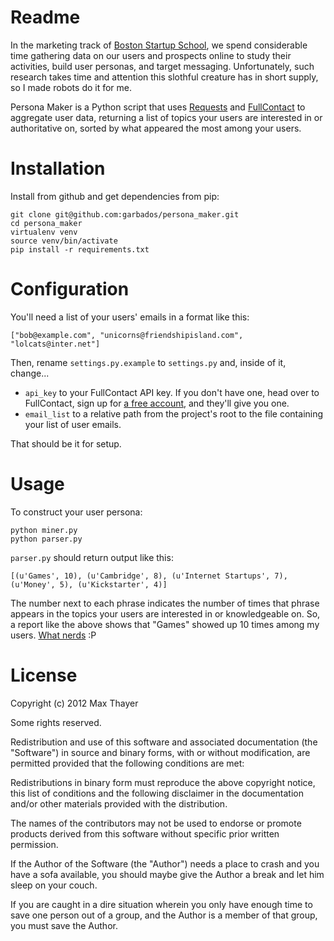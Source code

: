 # Readme

In the marketing track of [Boston Startup School](http://www.bostonstartupschool.com/), we spend considerable time gathering data on our users and prospects online to study their activities, build user personas, and target messaging. Unfortunately, such research takes time and attention this slothful creature has in short supply, so I made robots do it for me.

Persona Maker is a Python script that uses [Requests](http://docs.python-requests.org/en/latest/) and [FullContact](http://www.fullcontact.com/) to aggregate user data, returning a list of topics your users are interested in or authoritative on, sorted by what appeared the most among your users.

# Installation

Install from github and get dependencies from pip:

    git clone git@github.com:garbados/persona_maker.git
    cd persona_maker
    virtualenv venv
    source venv/bin/activate
    pip install -r requirements.txt
  
# Configuration

You'll need a list of your users' emails in a format like this:

    ["bob@example.com", "unicorns@friendshipisland.com", "lolcats@inter.net"]
  
Then, rename `settings.py.example` to `settings.py` and, inside of it, change...

* `api_key` to your FullContact API key. If you don't have one, head over to FullContact, sign up for [a free account](http://www.fullcontact.com/developer/pricing/), and they'll give you one.
* `email_list` to a relative path from the project's root to the file containing your list of user emails.

That should be it for setup. 

# Usage

To construct your user persona:

    python miner.py
    python parser.py
  
`parser.py` should return output like this:

    [(u'Games', 10), (u'Cambridge', 8), (u'Internet Startups', 7), (u'Money', 5), (u'Kickstarter', 4)]
  
The number next to each phrase indicates the number of times that phrase appears in the topics your users are interested in or knowledgeable on. So, a report like the above shows that "Games" showed up 10 times among my users. [What nerds](http://www.maxthayer.org/games) :P

# License

Copyright (c) 2012 Max Thayer

Some rights reserved.

Redistribution and use of this software and associated documentation (the "Software") in source and binary forms, with or without modification, are permitted provided that the following conditions are met:

Redistributions in binary form must reproduce the above copyright notice, this list of conditions and the following disclaimer in the documentation and/or other materials provided with the distribution.

The names of the contributors may not be used to endorse or promote products derived from this software without specific prior written permission.

If the Author of the Software (the "Author") needs a place to crash and you have a sofa available, you should maybe give the Author a break and let him sleep on your couch.

If you are caught in a dire situation wherein you only have enough time to save one person out of a group, and the Author is a member of that group, you must save the Author.